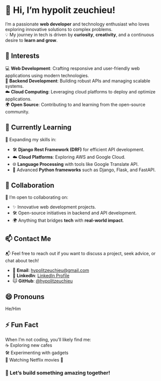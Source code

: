 # 👋 Hi, I’m hypolit zeuchieu!  

I’m a passionate **web developer** and technology enthusiast who loves exploring innovative solutions to complex problems.  
💡 My journey in tech is driven by **curiosity**, **creativity**, and a continuous desire to **learn and grow**.

## 👀 Interests  

💻 **Web Development**: Crafting responsive and user-friendly web applications using modern technologies.  
🔗 **Backend Development**: Building robust APIs and managing scalable systems.  
☁️ **Cloud Computing**: Leveraging cloud platforms to deploy and optimize applications.  
🌍 **Open Source**: Contributing to and learning from the open-source community.  

## 🌱 Currently Learning  

🚀 Expanding my skills in:  
- 🛠️ **Django Rest Framework (DRF)** for efficient API development.  
- ☁️ **Cloud Platforms**: Exploring AWS and Google Cloud.  
- 🌐 **Language Processing** with tools like Google Translate API.  
- 🐍 Advanced **Python frameworks** such as Django, Flask, and FastAPI.  

## 💞️ Collaboration  

🤝 I’m open to collaborating on:  
- ✨ Innovative web development projects.  
- 🛠️ Open-source initiatives in backend and API development.  
- 🌍 Anything that bridges **tech** with **real-world impact**.  

## 📫 Contact Me  

📬 Feel free to reach out if you want to discuss a project, seek advice, or chat about tech!  
- 📧 **Email**: [hypolitzeuchieu@gmail.com](mailto:hypolitzeuchieu@gmail.com)  
- 🔗 **LinkedIn**: [LinkedIn Profile](https://www.linkedin.com/in/hypolit-zeuchieu-a159392b7)  
- 🐱 **GitHub**: [@hypolitzeuchieu](https://github.com/hypolitzeuchieu)  

## 😄 Pronouns  
He/Him  

## ⚡ Fun Fact  

When I’m not coding, you’ll likely find me:  
☕ Exploring new cafes  
🛠️ Experimenting with gadgets  
🎥 Watching Netflix movies 🚀  

### 🎯 Let’s build something amazing together!  
